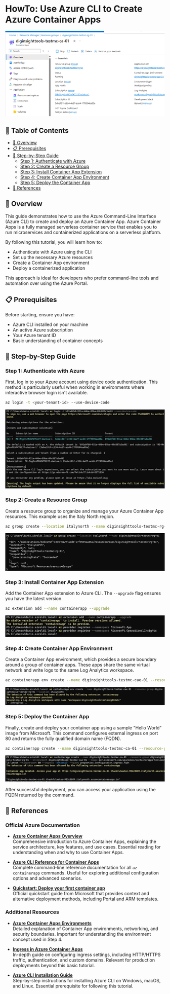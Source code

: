 # HowTo: Use Azure CLI to Create Azure Container Apps

![alt text](<images/00.000 azure container app.png>)

## 📑 Table of Contents

- [🎯 Overview](#-overview)
- [📋 Prerequisites](#-prerequisites)
- [🚀 Step-by-Step Guide](#-step-by-step-guide)
  - [Step 1: Authenticate with Azure](#step-1-authenticate-with-azure)
  - [Step 2: Create a Resource Group](#step-2-create-a-resource-group)
  - [Step 3: Install Container App Extension](#step-3-install-container-app-extension)
  - [Step 4: Create Container App Environment](#step-4-create-container-app-environment)
  - [Step 5: Deploy the Container App](#step-5-deploy-the-container-app)
- [🔗 References](#-references)

## 🎯 Overview

This guide demonstrates how to use the Azure Command-Line Interface (Azure CLI) to create and deploy an Azure Container App. Azure Container Apps is a fully managed serverless container service that enables you to run microservices and containerized applications on a serverless platform. 

By following this tutorial, you will learn how to:
- Authenticate with Azure using the CLI
- Set up the necessary Azure resources
- Create a Container App environment
- Deploy a containerized application

This approach is ideal for developers who prefer command-line tools and automation over using the Azure Portal.

## 📋 Prerequisites

Before starting, ensure you have:
- Azure CLI installed on your machine
- An active Azure subscription
- Your Azure tenant ID
- Basic understanding of container concepts

## 🚀 Step-by-Step Guide

### Step 1: Authenticate with Azure

First, log in to your Azure account using device code authentication. This method is particularly useful when working in environments where interactive browser login isn't available.

```bash
az login -t <your-tenant-id> --use-device-code
```

![Azure Login](<images/01.001 az login.png>)

### Step 2: Create a Resource Group

Create a resource group to organize and manage your Azure Container App resources. This example uses the Italy North region.

```bash
az group create --location italynorth --name diginsighttools-testmc-rg-01
```

![Create Resource Group](<images/01.002 az group create.png>)

### Step 3: Install Container App Extension

Add the Container App extension to Azure CLI. The `--upgrade` flag ensures you have the latest version.

```bash
az extension add --name containerapp --upgrade
```

![Add Container App Extension](<images/01.003a az extension add and providers register.png>)

### Step 4: Create Container App Environment

Create a Container App environment, which provides a secure boundary around a group of container apps. These apps share the same virtual network and write logs to the same Log Analytics workspace.

```bash
az containerapp env create --name diginsighttools-testmc-cae-01 --resource-group diginsighttools-testmc-rg-01 --location italynorth
```

![Create Container App Environment](<images/01.004 az containerapp env create.png>)

### Step 5: Deploy the Container App

Finally, create and deploy your container app using a sample "Hello World" image from Microsoft. This command configures external ingress on port 80 and returns the fully qualified domain name (FQDN).

```bash
az containerapp create --name diginsighttools-testmc-ca-01 --resource-group diginsighttools-testmc-rg-01 --environment diginsighttools-testmc-cae-01 --image mcr.microsoft.com/azuredocs/containerapps-helloworld:latest --target-port 80 --ingress 'external' --query properties.configuration.ingress.fqdn
```

![Create Container App](<images/01.005 az containerapp create.png>)

After successful deployment, you can access your application using the FQDN returned by the command.

## 🔗 References

### Official Azure Documentation

- **[Azure Container Apps Overview](https://learn.microsoft.com/azure/container-apps/overview)**  
  Comprehensive introduction to Azure Container Apps, explaining the service architecture, key features, and use cases. Essential reading for understanding when and why to use Container Apps.

- **[Azure CLI Reference for Container Apps](https://learn.microsoft.com/cli/azure/containerapp)**  
  Complete command-line reference documentation for all `az containerapp` commands. Useful for exploring additional configuration options and advanced scenarios.

- **[Quickstart: Deploy your first container app](https://learn.microsoft.com/azure/container-apps/quickstart-portal)**  
  Official quickstart guide from Microsoft that provides context and alternative deployment methods, including Portal and ARM templates.

### Additional Resources

- **[Azure Container Apps Environments](https://learn.microsoft.com/azure/container-apps/environment)**  
  Detailed explanation of Container App environments, networking, and security boundaries. Important for understanding the environment concept used in Step 4.

- **[Ingress in Azure Container Apps](https://learn.microsoft.com/azure/container-apps/ingress-overview)**  
  In-depth guide on configuring ingress settings, including HTTP/HTTPS traffic, authentication, and custom domains. Relevant for production deployments beyond this basic tutorial.

- **[Azure CLI Installation Guide](https://learn.microsoft.com/cli/azure/install-azure-cli)**  
  Step-by-step instructions for installing Azure CLI on Windows, macOS, and Linux. Essential prerequisite for following this tutorial.